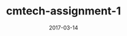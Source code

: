 ---
title: "cmtech-assignment-1"
excerpt: "GitHub + Guardian News = GitGuardian"
category: "GitHub"
date: 2017-03-14
link: https://github.com/fvcproductions/cmtech-assignment-1
header:
  image: https://github.com/fvcproductions/cmtech-assignment-1/raw/master/assets/img/screenshot.png
  teaser: https://github.com/fvcproductions/cmtech-assignment-1/raw/master/assets/img/screenshot.png
---